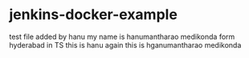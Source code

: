 # jenkins-docker-example
test file added by hanu
my name is hanumantharao medikonda form hyderabad in TS
this is hanu again
this is hganumantharao medikonda
